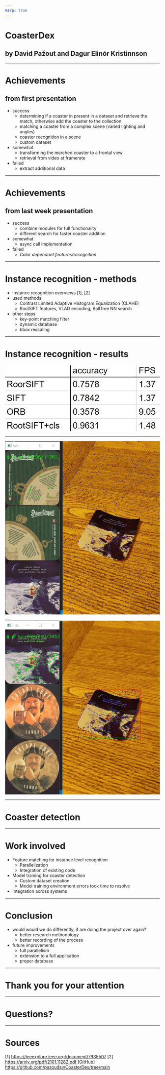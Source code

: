```yaml
---
marp: true
---
```


# CoasterDex
## by David Pažout and Dagur Elinór Kristinnson 

---

<!-- - Evolution of your project idea and where you are with respect to your goals.
- Results so far:
    - Elaboration of background material that you have discovered, including previous work (papers, existing systems), useful software, and data sets.
    - Methods tested and selected.  Explain the methods that you selected and how you adapted them to meet the needs of your application.
    - Numerical results of your performance measures, and how they evolved over the project.  What changes made the most improvement?  Compare your results to background work.
    - Live demonstration of the capabilities of your system. Show and discuss both success and failure.
- Work involved:
    - Division of labor - who did what. 
    - What has taken up the most time?
    - Particular challenges.
- Conclusions
    - What worked well first-time and what would you do differently, if doing the project over again?
    - Ideas for future work on the project or spin-offs.

--- -->

# Achievements 
## from first presentation
- success
    - determining if a coaster in present in a dataset and retrieve the match, otherwise add the coaster to the collection
    - matching a coaster from a complex scene (varied lighting and angles)
    - coaster recognition in a scene
    - custom dataset
- somewhat
    - transforming the marched coaster to a frontal view
    - retrieval from video at framerate
- failed
    - extract additional data

---

# Achievements 
## from last week presentation
- success
    - combine modules for full functionality
    - different search for faster coaster addition
- somewhat
    - async call implementation
- failed
    - *Color dependant features/recognition*

---

# Instance recognition - methods
- instance recognition overviews [1], [2]
- used methods: 
    - Contrast Limited Adaptive Histogram Equalization (CLAHE)
    - RootSIFT features, VLAD encoding, BallTree NN search
- other steps
    - key-point matching filter
    - dynamic database
    - bbox rescaling

---

# Instance recognition - results

![width:600px](pictures/matcher-table1.jpg)

---

![width:500px](pictures/matcher-ex2.jpg) ___ ![width:500px](pictures/matcher-ex1.jpg)

---

# Coaster detection

---

<!-- 
- Work involved:
    - Division of labor - who did what. 
    - What has taken up the most time?
    - Particular challenges. 
-->

# Work involved
- Feature matching for instance level recognition
    - Parallelization
    - Integration of existing code
- Model training for coaster detection
    - Custom dataset creation
    - Model training environment errors took time to resolve
- Integration across systems 

---

<!-- 
- Conclusions
    - What worked well first-time and what would you do differently, if doing the project over again?
    - Ideas for future work on the project or spin-offs. 
-->

# Conclusion

- would would we do differently, if are doing the project over again?
    - better research methodology
    - better recording of the process
- future improvements
    - full parallelism
    - extension to a full application
    - proper database

---

# Thank you for your attention

---

# Questions?

---

# Sources
[1] https://ieeexplore.ieee.org/document/7935507
[2] https://arxiv.org/pdf/2101.11282.pdf
[GitHub] https://github.com/pazoudav/CoasterDex/tree/main